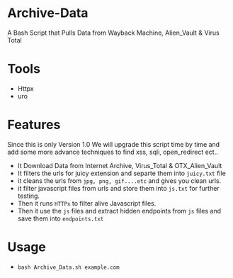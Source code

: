 # Archive-Data
A Bash Script that Pulls Data from Wayback Machine, Alien_Vault &amp; Virus Total

# Tools
* Httpx
* uro

# Features
Since this is only Version 1.0 We will upgrade this script time by time and add some more advance techniques to find xss, sqli, open_redirect ect..
* It Download Data from Internet Archive, Virus_Total & OTX_Alien_Vault
* It filters the urls for juicy extension and separte them into `juicy.txt` file
* it cleans the urls from `jpg, png, gif....etc` and gives you clean urls.
* it filter javascript files from urls and store them into `js.txt` for further testing.
* Then it runs `HTTPx` to filter alive Javascript files.
* Then it use the `js` files and extract hidden endpoints from `js` files and save them into `endpoints.txt`

# Usage
* `bash Archive_Data.sh example.com`
